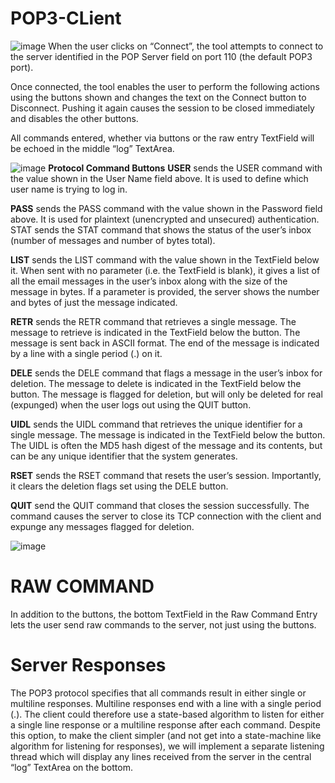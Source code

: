 # POP3-CLient
![image](https://user-images.githubusercontent.com/75926858/213996401-a27a1ef0-176d-4340-8d84-1581d9ce4ccc.png)
When the user clicks on “Connect”, the tool attempts to connect to the server identified in the POP Server
field on port 110 (the default POP3 port).

Once connected, the tool enables the user to perform the following actions using the buttons shown and
changes the text on the Connect button to Disconnect. Pushing it again causes the session to be closed
immediately and disables the other buttons.

All commands entered, whether via buttons or the raw entry TextField will be echoed in the middle “log”
TextArea.

![image](https://user-images.githubusercontent.com/75926858/213996491-3a2d20f7-ce9a-4592-bc1e-a41e65b314d0.png)
 **Protocol Command Buttons**
**USER** sends the USER command with the value shown in the User Name field above. It is used to define
which user name is trying to log in.

**PASS** sends the PASS command with the value shown in the Password field above. It is used for plaintext
(unencrypted and unsecured) authentication.
STAT sends the STAT command that shows the status of the user’s inbox (number of messages and number
of bytes total).

**LIST** sends the LIST command with the value shown in the TextField below it. When sent with no
parameter (i.e. the TextField is blank), it gives a list of all the email messages in the user’s inbox
along with the size of the message in bytes. If a parameter is provided, the server shows the number
and bytes of just the message indicated.

**RETR** sends the RETR command that retrieves a single message. The message to retrieve is indicated in
the TextField below the button. The message is sent back in ASCII format. The end of the message
is indicated by a line with a single period (.) on it. 

**DELE** sends the DELE command that flags a message in the user’s inbox for deletion. The message to delete
is indicated in the TextField below the button. The message is flagged for deletion, but will only be
deleted for real (expunged) when the user logs out using the QUIT button.

**UIDL** sends the UIDL command that retrieves the unique identifier for a single message. The message is
indicated in the TextField below the button. The UIDL is often the MD5 hash digest of the message
and its contents, but can be any unique identifier that the system generates.

**RSET** sends the RSET command that resets the user’s session. Importantly, it clears the deletion flags set
using the DELE button.

**QUIT** send the QUIT command that closes the session successfully. The command causes the server to close
its TCP connection with the client and expunge any messages flagged for deletion.

![image](https://user-images.githubusercontent.com/75926858/213996948-4699ebe3-e659-49cf-8830-096eec798192.png)
# RAW COMMAND
In addition to the buttons, the bottom TextField in the Raw Command Entry lets the user send raw
commands to the server, not just using the buttons.

# Server Responses
The POP3 protocol specifies that all commands result in either single or multiline responses. Multiline
responses end with a line with a single period (.). The client could therefore use a state-based algorithm to
listen for either a single line response or a multiline response after each command.
Despite this option, to make the client simpler (and not get into a state-machine like algorithm for listening
for responses), we will implement a separate listening thread which will display any lines received from the
server in the central “log” TextArea on the bottom.
